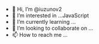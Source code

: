 - 👋 Hi, I’m @iuzunov2
- 👀 I’m interested in ...JavaScript
- 🌱 I’m currently learning ...
- 💞️ I’m looking to collaborate on ...
- 📫 How to reach me ...

<!---
iuzunov2/iuzunov2 is a ✨ special ✨ repository because its `README.md` (this file) appears on your GitHub profile.
You can click the Preview link to take a look at your changes.
--->
